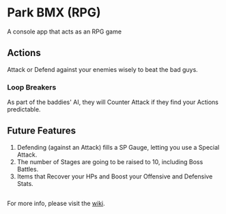 # Park BMX (RPG)
A console app that acts as an RPG game

## Actions
Attack or Defend against your enemies wisely to beat the bad guys.

### Loop Breakers
As part of the baddies' AI, they will Counter Attack if they find your Actions predictable.

## Future Features
1. Defending (against an Attack) fills a SP Gauge, letting you use a Special Attack.
2. The number of Stages are going to be raised to 10, including Boss Battles.
3. Items that Recover your HPs and Boost your Offensive and Defensive Stats.

##
For more info, please visit the [wiki](https://github.com/Blasterth/Park-BMX-RPG/wiki).
